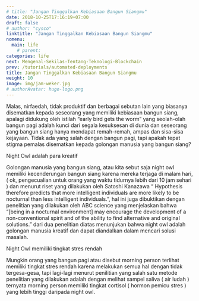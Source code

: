 ```yaml
---
# title: "Jangan Tinggalkan Kebiasaan Bangun Siangmu"
date: 2018-10-25T17:16:19+07:00
draft: false
# author: "cysco"
linktitle: "Jangan Tinggalkan Kebiasaan Bangun Siangmu"
nomenu:
  main: life
    # parent: 
categories: life
next: Mengenal-Sekilas-Tentang-Teknologi-Blockchain
prev: /tutorials/automated-deployments
title: Jangan Tinggalkan Kebiasaan Bangun Siangmu
weight: 10
image: img/jam-weker.jpg
# authorAvatar: hugo-logo.png
---
```


Malas, nirfaedah, tidak produktif dan berbagai sebutan lain yang biasanya disematkan kepada seseorang yang memiliki kebiasaan bangun siang, apalagi didukung oleh istilah “early bird gets the worm” yang seolah-olah bangun pagi adalah kunci dari segala kesuksesan di dunia dan seseorang yang bangun siang hanya mendapat remah-remah, ampas dan sisa-sisa kejayaan. Tidak ada yang salah dengan bangun pagi, tapi apakah tepat stigma pemalas disematkan kepada golongan manusia yang bangun siang?

Night Owl adalah para kreatif



Golongan manusia yang bangun siang, atau kita sebut saja night owl memiliki kecenderungan bangun siang karena mereka terjaga di malam hari, ( ok, pengecualian untuk orang yang waktu tidurnya lebih dari 10 jam sehari ) dan menurut riset yang dilakukan oleh Satoshi Kanazawa “ Hypothesis therefore predicts that more intelligent individuals are more likely to be nocturnal than less intelligent individuals.”, hal ini juga dibuktikan dengan penelitian yang dilakukan oleh ABC science yang menjelaskan bahwa “[being in a nocturnal environment] may encourage the development of a non-conventional spirit and of the ability to find alternative and original solutions.” dari dua penelitian diatas menunjukan bahwa night owl adalah golongan manusia kreatif dan dapat diandalkan dalam mencari solusi masalah.

Night Owl memiliki tingkat stres rendah



Mungkin orang yang bangun pagi atau disebut morning person terlihat memiliki tingkat stres rendah karena melakukan semua hal dengan tidak tergesa-gesa, tapi lagi-lagi menurut penilitian yang salah satu metode penelitian yang dilakukan adalah dengan melihat sampel saliva ( air ludah ) ternyata morning person memiliki tingkat cortisol ( hormon pemicu stres ) yang lebih tinggi daripada night owl.